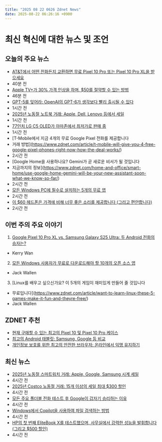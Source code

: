 ```yaml
---
title: "2025 08 22 0626 Zdnet News"
date: 2025-08-22 06:26:16 +0900
---
```


# 최신 혁신에 대한 뉴스 및 조언
## 오늘의 주요 뉴스 
- [AT&T에서 어떤 전화든지 교환하면 무료 Pixel 10 Pro 또는 Pixel 10 Pro XL을 받으세요](https://www.zdnet.com/article/get-a-free-pixel-10-pro-or-pixel-10-pro-xl-when-you-trade-in-any-phone-at-at-t/) 
- 40분 전
- [Apple TV+가 30% 가격 인상을 하며, $50를 절약할 수 있는 방법](https://www.zdnet.com/home-and-office/home-entertainment/apple-tv-gets-a-30-price-hike-when-it-takes-effect-and-how-to-save-50/) 
- 46분 전 
- [GPT-5를 잊어라: OpenAI의 GPT-6가 생각보다 빨리 출시될 수 있다](https://www.zdnet.com/article/forget-gpt-5-openais-gpt-6-might-launch-sooner-than-you-think/) 
- 1시간 전 
- [2025년 노동절 노트북 거래: Apple, Dell, Lenovo 등에서 세일](https://www.zdnet.com/article/best-laptop-labor-day-deals-2025/) 
- 1시간 전 
- [77인치 LG C5 OLED가 아마존에서 최저가로 판매 중](https://www.zdnet.com/home-and-office/home-entertainment/the-excellent-77-inch-lg-c5-oled-just-dropped-to-its-lowest-price-ever-on-amazon/) 
- 1시간 전 
- [T-Mobile에서 지금 4개의 무료 Google Pixel 전화를 제공합니다  
- 거래 방법](https://www.zdnet.com/article/t-mobile-will-give-you-4-free-google-pixel-phones-right-now-how-the-deal-works/) 
- 2시간 전 
- [Google Home을 사용하나요? Gemini가 곧 새로운 비서가 될 것입니다  
- 지금까지의 정보](https://www.zdnet.com/home-and-office/smart-home/use-google-home-gemini-will-be-your-new-assistant-soon-what-we-know-so-far/) 
- 2시간 전 
- [모든 Windows PC에 필수로 설치하는 5개의 무료 앱](https://www.zdnet.com/home-and-office/work-life/i-always-install-these-5-free-apps-on-every-windows-pc-heres-why-theyre-essential/) 
- 2시간 전 
- [이 $60 헤드폰은 가격에 비해 너무 좋은 소리를 제공합니다 (그리고 편안합니다)](https://www.zdnet.com/article/these-60-headphones-have-no-business-sounding-this-good-for-the-price-and-theyre-comfy/) 
- 2시간 전

## 이번 주의 주요 이야기 
1. [Google Pixel 10 Pro XL vs. Samsung Galaxy S25 Ultra: 두 Android 전화의 승자는?](https://www.zdnet.com/article/google-pixel-10-pro-xl-vs-samsung-galaxy-s25-ultra-review/) 
- Kerry Wan 

2. [모든 Windows 사용자가 무료로 다운로드해야 할 10개의 오픈 소스 앱](https://www.zdnet.com/article/10-open-source-apps-i-recommend-every-windows-user-download-for-free/) 
- Jack Wallen 

3. [Linux를 배우고 싶으신가요? 이 5개의 게임이 재미있게 만들어 줄 것입니다  
- 무료입니다](https://www.zdnet.com/article/want-to-learn-linux-these-5-games-make-it-fun-and-theyre-free/) 
- Jack Wallen 

## ZDNET 추천 
- [현재 구매할 수 있는 최고의 Pixel 10 및 Pixel 10 Pro 케이스](https://www.zdnet.com/article/best-google-pixel-10-cases/) 
- [최고의 Android 태블릿: Samsung, Google 등 비교](https://www.zdnet.com/article/best-android-tablet/) 
- [개인정보 보호를 위한 최고의 안전한 브라우저: 온라인에서 익명 유지하기](https://www.zdnet.com/article/best-browser-for-privacy/) 

## 최신 뉴스 
- [2025년 노동절 스마트워치 거래: Apple, Google, Samsung 시계 세일](https://www.zdnet.com/article/best-smartwatch-labor-day-deals-2025/) 
- 4시간 전 
- [2025년 Costco 노동절 거래: 15개 이상의 세일 최대 $300 할인](https://www.zdnet.com/article/best-costco-labor-day-deals-2025/) 
- 4시간 전 
- [모든 주요 폴더블 전화 테스트 후 Google이 갑자기 승리하는 이유](https://www.zdnet.com/article/ive-tested-every-major-foldable-phone-on-the-market-heres-why-google-is-suddenly-winning/) 
- 4시간 전 
- [Windows에서 Copilot을 사용하여 파일 검색하는 방법](https://www.zdnet.com/article/you-can-search-for-files-in-windows-using-copilot-now-heres-how/) 
- 4시간 전 
- [HP의 첫 번째 EliteBook X를 테스트했으며, 사무실에서 강력한 성능을 발휘합니다 (그리고 $500 할인)](https://www.zdnet.com/article/i-tested-hps-first-gen-elitebook-x-and-its-a-powerhouse-at-the-office-and-500-off/) 
- 4시간 전